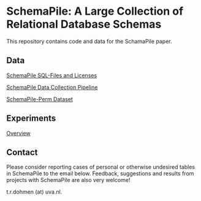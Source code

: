 # SchemaPile: A Large Collection of Relational Database Schemas

This repository contains code and data for the SchamaPile paper.

## Data
[SchemaPile SQL-Files and Licenses](sqlfiles-and-licenses.md)

[SchemaPile Data Collection Pipeline](pipeline.md)

[SchemaPile-Perm Dataset](schemapile-perm.md)


## Experiments
[Overview](experiments.md)

## Contact

Please consider reporting cases of personal or otherwise undesired tables in SchemaPile to the email below. Feedback, suggestions and results from projects with SchemaPile are also very welcome!

t.r.dohmen (at) uva.nl.
